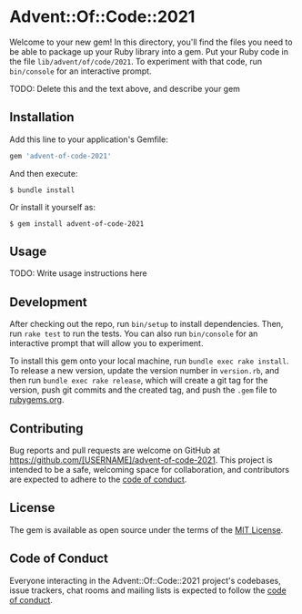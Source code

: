 # Advent::Of::Code::2021

Welcome to your new gem! In this directory, you'll find the files you need to be able to package up your Ruby library into a gem. Put your Ruby code in the file `lib/advent/of/code/2021`. To experiment with that code, run `bin/console` for an interactive prompt.

TODO: Delete this and the text above, and describe your gem

## Installation

Add this line to your application's Gemfile:

```ruby
gem 'advent-of-code-2021'
```

And then execute:

    $ bundle install

Or install it yourself as:

    $ gem install advent-of-code-2021

## Usage

TODO: Write usage instructions here

## Development

After checking out the repo, run `bin/setup` to install dependencies. Then, run `rake test` to run the tests. You can also run `bin/console` for an interactive prompt that will allow you to experiment.

To install this gem onto your local machine, run `bundle exec rake install`. To release a new version, update the version number in `version.rb`, and then run `bundle exec rake release`, which will create a git tag for the version, push git commits and the created tag, and push the `.gem` file to [rubygems.org](https://rubygems.org).

## Contributing

Bug reports and pull requests are welcome on GitHub at https://github.com/[USERNAME]/advent-of-code-2021. This project is intended to be a safe, welcoming space for collaboration, and contributors are expected to adhere to the [code of conduct](https://github.com/[USERNAME]/advent-of-code-2021/blob/master/CODE_OF_CONDUCT.md).

## License

The gem is available as open source under the terms of the [MIT License](https://opensource.org/licenses/MIT).

## Code of Conduct

Everyone interacting in the Advent::Of::Code::2021 project's codebases, issue trackers, chat rooms and mailing lists is expected to follow the [code of conduct](https://github.com/[USERNAME]/advent-of-code-2021/blob/master/CODE_OF_CONDUCT.md).
